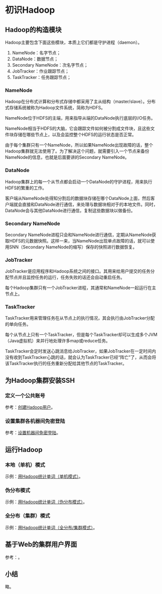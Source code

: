 # 初识Hadoop

## Hadoop的构造模块

Hadoop主要包含下面这些模块，本质上它们都是守护进程（daemon）。
1. NameNode：名字节点；
2. DataNode：数据节点；
3. Secondary NameNode：次名字节点；
4. JobTracker：作业跟踪节点；
5. TaskTracker：任务跟踪节点；

### NameNode

Hadoop在分布式计算和分布式存储中都采用了主从结构（master/slave）。分布式存储系统被称为Hadoop文件系统，简称为HDFS。

NameNode位于HDFS的主端，用来指导从端的DataNode执行底层的I/O任务。

NameNode相当于HDFS的大脑，它会跟踪文件如何被分割成文件块，且这些文件块存储在哪些节点上，以及会监控整个HDFS的运行状态是否正常。

由于每个集群只有一个NameNode，所以如果NameNode出现故障的话，整个Hadoop集群就无法使用了。为了解决这个问题，就需要引入一个节点来备份NameNode的信息，也就是后面要讲的Secondary NameNode。


### DataNode

Hadoop集群上的每一个从节点都会启动一个DataNode的守护进程，用来执行HDFS的繁重的工作。

客户端从NameNode处得知分割后的数据块存储在哪个DataNode上面，然后客户端就会直接和DataNode进行通信，来处理与数据块相对于的本地文件。同时，DataNode会与其他DataNode进行通信，复制这些数据块以做备份。


### Secondary NameNode

Secondary NameNode进程只会和NameNode进行通信，定期从NameNode获取HDFS的元数据快照。这样一来，当NameNode出现单点故障的话，就可以使用SNN（Secondary NameNode的缩写）保存的快照进行数据恢复。


### JobTracker

JobTracker是应用程序和Hadoop系统之间的接口。其用来给用户提交的任务分配节点并且监控任务的运行，任务失败的话还会自动重启任务。

每个Hadoop集群只有一个JobTracker进程，其通常和NameNode一起运行在主节点上。


### TaskTracker

TaskTracker用来管理任务在从节点上的执行情况，其会执行由JobTracker分配的单向任务。

每个从节点上只有一个TaskTracker，但是每个TaskTracker却可以生成多个JVM（Java虚拟机）来并行地处理许多map或reduce任务。

TaskTracker会定时发送心跳消息给JobTracker，如果JobTracker在一定时间内没有收到TaskTracker心跳的话，就会认为TaskTracker已经“阵亡”了，从而会将该TaskTracker执行的任务重新分配给其他节点的TaskTracker。


## 为Hadoop集群安装SSH

### 定义一个公共账号

参考：[创建Hadoop用户](#docs/install#创建Hadoop用户)。


### 设置集群各机器间免密登陆

参考：[设置机器间免密登陆](#docs/install#设置机器间免密登陆)。


## 运行Hadoop

### 本地（单机）模式

示例：[用Hadoop统计单词（单机模式）](#docs/hia_wordcount_standalone)。


### 伪分布模式

示例：[用Hadoop统计单词（伪分布模式）](#docs/hia_wordcount_pseudo)。


### 全分布（集群）模式

示例：[用Hadoop统计单词（全分布/集群模式）](#docs/hia_wordcount_cluster)。


## 基于Web的集群用户界面

参考：[]()。

## 小结

略。
